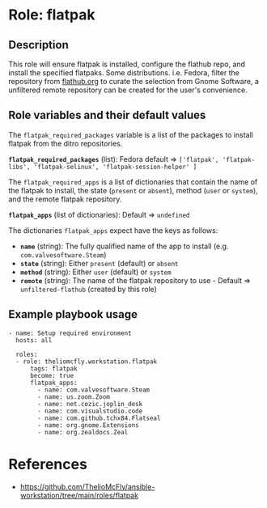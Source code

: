 # Role: flatpak

## Description

This role will ensure flatpak is installed, configure the flathub repo, and install the specified flatpaks. Some distributions. i.e. Fedora, filter the repository from [flathub.org](https://flathub.org/home) to curate the selection from Gnome Software, a unfiltered remote repository can be created for the user's convenience.

## Role variables and their default values

The `flatpak_required_packages` variable is a list of the packages to install flatpak from the ditro repositories.

**`flatpak_required_packages`** (list): Fedora default => `['flatpak', 'flatpak-libs', 'flatpak-selinux', 'flatpak-session-helper' ]`

The `flatpak_required_apps` is a list of dictionaries that contain the name of the flatpak to install, the state (`present` or `absent`), method (`user` or `system`), and the remote flatpak repository.

**`flatpak_apps`** (list of dictionaries): Default => `undefined`

The dictionaries `flatpak_apps` expect have the keys as follows:
- **`name`** (string): The fully qualified name of the app to install (e.g. `com.valvesoftware.Steam`)
- **`state`** (string): Either `present` (default) or `absent`
- **`method`** (string): Either `user` (default) or `system`
- **`remote`** (string): The name of the flatpak repository to use - Default => `unfiltered-flathub` (created by this role)

## Example playbook usage
```
- name: Setup required environment
  hosts: all
    
  roles:
  - role: theliomcfly.workstation.flatpak
      tags: flatpak
      become: true
      flatpak_apps:
        - name: com.valvesoftware.Steam
        - name: us.zoom.Zoom
        - name: net.cozic.joplin_desk
        - name: com.visualstudio.code
        - name: com.github.tchx84.Flatseal
        - name: org.gnome.Extensions
        - name: org.zealdocs.Zeal
```

# References
- https://github.com/ThelioMcFly/ansible-workstation/tree/main/roles/flatpak

